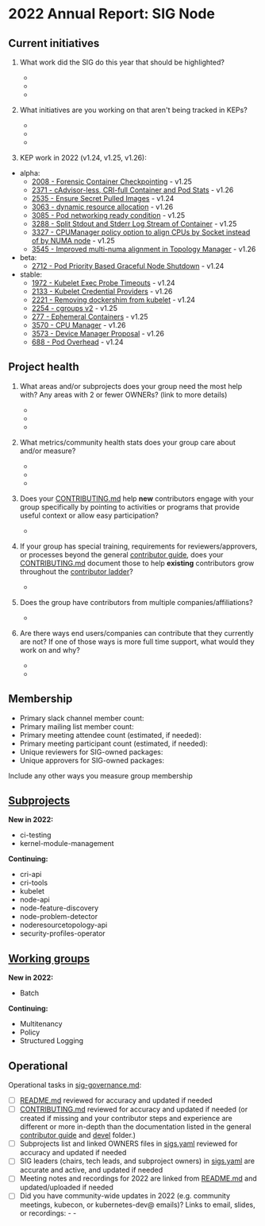 # 2022 Annual Report: SIG Node

## Current initiatives

1. What work did the SIG do this year that should be highlighted?

   -
   -
   -

2. What initiatives are you working on that aren't being tracked in KEPs?

   -
   -
   -



3. KEP work in 2022 (v1.24, v1.25, v1.26):
  - alpha:
    - [2008 - Forensic Container Checkpointing](https://github.com/kubernetes/enhancements/tree/master/keps/sig-node/2008-forensic-container-checkpointing) - v1.25
    - [2371 - cAdvisor-less, CRI-full Container and Pod Stats](https://github.com/kubernetes/enhancements/tree/master/keps/sig-node/2371-cri-pod-container-stats) - v1.26
    - [2535 - Ensure Secret Pulled Images](https://github.com/kubernetes/enhancements/tree/master/keps/sig-node/2535-ensure-secret-pulled-images) - v1.24
    - [3063 - dynamic resource allocation](https://github.com/kubernetes/enhancements/tree/master/keps/sig-node/3063-dynamic-resource-allocation) - v1.26
    - [3085 - Pod networking ready condition](https://github.com/kubernetes/enhancements/tree/master/keps/sig-node/3085-pod-conditions-for-starting-completition-of-sandbox-creation) - v1.25
    - [3288 - Split Stdout and Stderr Log Stream of Container](https://github.com/kubernetes/enhancements/tree/master/keps/sig-node/3288-separate-stdout-from-stderr) - v1.25
    - [3327 - CPUManager policy option to align CPUs by Socket instead of by NUMA node](https://github.com/kubernetes/enhancements/tree/master/keps/sig-node/3327-align-by-socket) - v1.25
    - [3545 - Improved multi-numa alignment in Topology Manager](https://github.com/kubernetes/enhancements/tree/master/keps/sig-node/3545-improved-multi-numa-alignment) - v1.26
  - beta:
    - [2712 - Pod Priority Based Graceful Node Shutdown](https://github.com/kubernetes/enhancements/tree/master/keps/sig-node/2712-pod-priority-based-graceful-node-shutdown) - v1.24
  - stable:
    - [1972 - Kubelet Exec Probe Timeouts](https://github.com/kubernetes/enhancements/tree/master/keps/sig-node/1972-kubelet-exec-probe-timeouts) - v1.24
    - [2133 - Kubelet Credential Providers](https://github.com/kubernetes/enhancements/tree/master/keps/sig-node/2133-kubelet-credential-providers) - v1.26
    - [2221 - Removing dockershim from kubelet](https://github.com/kubernetes/enhancements/tree/master/keps/sig-node/2221-remove-dockershim) - v1.24
    - [2254 - cgroups v2](https://github.com/kubernetes/enhancements/tree/master/keps/sig-node/2254-cgroup-v2) - v1.25
    - [277 - Ephemeral Containers](https://github.com/kubernetes/enhancements/tree/master/keps/sig-node/277-ephemeral-containers) - v1.25
    - [3570 - CPU Manager](https://github.com/kubernetes/enhancements/tree/master/keps/sig-node/3570-cpumanager) - v1.26
    - [3573 - Device Manager Proposal](https://github.com/kubernetes/enhancements/tree/master/keps/sig-node/3573-device-plugin) - v1.26
    - [688 - Pod Overhead](https://github.com/kubernetes/enhancements/tree/master/keps/sig-node/688-pod-overhead) - v1.24


## Project health

1. What areas and/or subprojects does your group need the most help with?
   Any areas with 2 or fewer OWNERs? (link to more details)

   -
   -
   -

2. What metrics/community health stats does your group care about and/or measure?

   -
   -
   -

3. Does your [CONTRIBUTING.md] help **new** contributors engage with your group specifically by pointing
   to activities or programs that provide useful context or allow easy participation?

   -

4. If your group has special training, requirements for reviewers/approvers, or processes beyond the general [contributor guide],
   does your [CONTRIBUTING.md] document those to help **existing** contributors grow throughout the [contributor ladder]?

   -

5. Does the group have contributors from multiple companies/affiliations?

   -

6. Are there ways end users/companies can contribute that they currently are not?
   If one of those ways is more full time support, what would they work on and why?

   -
   -

## Membership

- Primary slack channel member count:
- Primary mailing list member count:
- Primary meeting attendee count (estimated, if needed):
- Primary meeting participant count (estimated, if needed):
- Unique reviewers for SIG-owned packages: <!-- in future, this will be generated from OWNERS files referenced from subprojects, expanded with OWNERS_ALIASES files -->
- Unique approvers for SIG-owned packages: <!-- in future, this will be generated from OWNERS files referenced from subprojects, expanded with OWNERS_ALIASES files -->

Include any other ways you measure group membership

## [Subprojects](https://git.k8s.io/community/sig-node#subprojects)



**New in 2022:**

  - ci-testing
  - kernel-module-management

**Continuing:**

  - cri-api
  - cri-tools
  - kubelet
  - node-api
  - node-feature-discovery
  - node-problem-detector
  - noderesourcetopology-api
  - security-profiles-operator


## [Working groups](https://git.k8s.io/community/sig-node#working-groups)


**New in 2022:**

 - Batch

**Continuing:**

 - Multitenancy
 - Policy
 - Structured Logging

## Operational

Operational tasks in [sig-governance.md]:

- [ ] [README.md] reviewed for accuracy and updated if needed
- [ ] [CONTRIBUTING.md] reviewed for accuracy and updated if needed
      (or created if missing and your contributor steps and experience are different or more
      in-depth than the documentation listed in the general [contributor guide] and [devel] folder.)
- [ ] Subprojects list and linked OWNERS files in [sigs.yaml] reviewed for accuracy and updated if needed
- [ ] SIG leaders (chairs, tech leads, and subproject owners) in [sigs.yaml] are accurate and active, and updated if needed
- [ ] Meeting notes and recordings for 2022 are linked from [README.md] and updated/uploaded if needed
- [ ] Did you have community-wide updates in 2022 (e.g. community meetings, kubecon, or kubernetes-dev@ emails)? Links to email, slides, or recordings:
      -
      -

[CONTRIBUTING.md]: https://git.k8s.io/community/sig-node/CONTRIBUTING.md
[contributor ladder]: https://git.k8s.io/community/community-membership.md
[sig-governance.md]: https://git.k8s.io/community/committee-steering/governance/sig-governance.md
[README.md]: https://git.k8s.io/community/sig-node/README.md
[sigs.yaml]: https://git.k8s.io/community/sigs.yaml
[contributor guide]: https://git.k8s.io/community/contributors/guide/README.md
[devel]: https://git.k8s.io/community/contributors/devel/README.md
